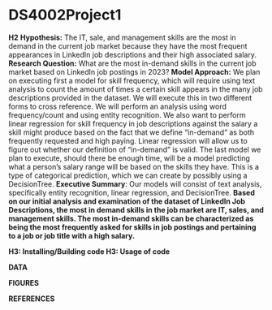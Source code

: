 # DS4002Project1
**H2**
**Hypothesis:** The IT, sale, and management skills are the most in demand in the current job market because they have the most frequent appearances in LinkedIn job descriptions and their high associated salary.
**Research Question:** What are the most in-demand skills in the current job market based on LinkedIn job postings in 2023? 
**Model Approach:** We plan on executing first a model for skill frequency, which will require using text analysis to count the amount of times a certain skill appears in the many job descriptions provided in the dataset. We will execute this in two different forms to cross reference. We will perform an analysis using word frequency/count and using entity recognition. We also want to perform linear regression for skill frequency in job descriptions against the salary a skill might produce based on the fact that we define “in-demand” as both frequently requested and high paying. Linear regression will allow us to figure out whether our definition of “in-demand” is valid. The last model we plan to execute, should there be enough time, will be a model predicting what a person’s salary range will be based on the skills they have. This is a type of categorical prediction, which we can create by possibly using a DecisionTree. 
**Executive Summary**: Our models will consist of text analysis, specifically entity recognition, linear regression, and DecisionTree.
**Based on our initial analysis and examination of the dataset of LinkedIn Job Descriptions, the most in demand skills in the job market are IT, sales, and management skills.
The most in-demand skills can be characterized as being the most frequently asked for skills in job postings and pertaining to a job or job title with a high salary.**


**H3: Installing/Building code
H3: Usage of code**

**DATA**

**FIGURES**

**REFERENCES**
